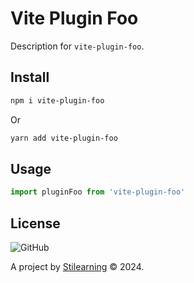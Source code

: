 # Vite Plugin Foo

Description for `vite-plugin-foo`.

## Install

```bash
npm i vite-plugin-foo
```

Or

```bash
yarn add vite-plugin-foo
```

## Usage

```js
import pluginFoo from 'vite-plugin-foo'
```

## License

![GitHub](https://img.shields.io/github/license/bent10/monorepo-starter)

A project by [Stilearning](https://stilearning.com) &copy; 2024.
